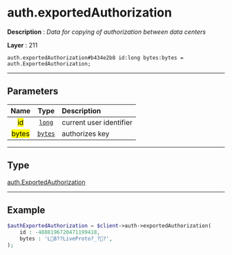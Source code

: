 # auth.exportedAuthorization

**Description** : *Data for copying of authorization between data centers*

**Layer** : 211

```tl
auth.exportedAuthorization#b434e2b8 id:long bytes:bytes = auth.ExportedAuthorization;
```

---

## Parameters

| Name | Type | Description |
| :---: | :---: | :--- |
| <mark>id</mark> | [`long`](type/long) | current user identifier |
| <mark>bytes</mark> | [`bytes`](type/bytes) | authorizes key |

---

## Type

[auth.ExportedAuthorization](type/auth.ExportedAuthorization)

---

## Example

```php
$authExportedAuthorization = $client->auth->exportedAuthorization(
	id : -4888196720471199418,
	bytes : 'L8??LiveProto?_??',
);
```